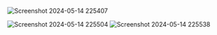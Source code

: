 ![Screenshot 2024-05-14 225407](https://github.com/Shivang309/Diwali_Sales_Analysis/assets/115680892/ee3ba1c7-db29-4de4-b8ab-c3940a96ad54)

![Screenshot 2024-05-14 225504](https://github.com/Shivang309/Diwali_Sales_Analysis/assets/115680892/513a46bc-c7d6-4387-bda9-1b4467e393c4)
![Screenshot 2024-05-14 225538](https://github.com/Shivang309/Diwali_Sales_Analysis/assets/115680892/b1dc30f8-a118-45f7-8bc6-91e2158a4e14)
